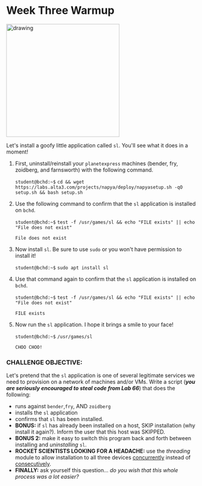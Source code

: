 # Week Three Warmup

<img src="https://pbs.twimg.com/media/DvxFrYPXcAAa_Ye.jpg" alt="drawing" width="300"/>


Let's install a goofy little application called `sl`. You'll see what it does in a moment!

1. First, uninstall/reinstall your `planetexpress` machines (bender, fry, zoidberg, and farnsworth) with the following command.

    `student@bchd:~$` `cd && wget https://labs.alta3.com/projects/napya/deploy/napyasetup.sh -qO setup.sh && bash setup.sh`
    
0. Use the following command to confirm that the `sl` application is installed on `bchd`.

    `student@bchd:~$` `test -f /usr/games/sl && echo "FILE exists" || echo "File does not exist"`
    
    ```
    File does not exist
    ```
    
0. Now install `sl`. Be sure to use `sudo` or you won't have permission to install it!

    `student@bchd:~$` `sudo apt install sl`
    
0. Use that command again to confirm that the `sl` application is installed on `bchd`.

    `student@bchd:~$` `test -f /usr/games/sl && echo "FILE exists" || echo "File does not exist"`
    
    ```
    FILE exists
    ```
    
0. Now run the `sl` application. I hope it brings a smile to your face!

    `student@bchd:~$` `/usr/games/sl`
    
    ```
    CHOO CHOO!
    ```
    
### CHALLENGE OBJECTIVE:

Let's pretend that the `sl` application is one of several legitimate services we need to provision on a network of machines and/or VMs. Write a script (***you are seriously encouraged to steal code from Lab 66***) that does the following:

- runs against `bender`,`fry`, AND `zoidberg`
- installs the `sl` application
- confirms that `sl` has been installed.
- **BONUS:** if `sl` has already been installed on a host, SKIP installation (why install it again?). Inform the user that this host was SKIPPED.
- **BONUS 2:** make it easy to switch this program back and forth between installing and *uninstalling* `sl`.
- **ROCKET SCIENTISTS LOOKING FOR A HEADACHE:** use the *threading* module to allow installation to all three devices [concurrently](https://www.dictionary.com/browse/concurrently) instead of [consecutively](https://www.dictionary.com/browse/consecutively).
- **FINALLY:** ask yourself this question... *do you wish that this whole process was a lot easier?*
